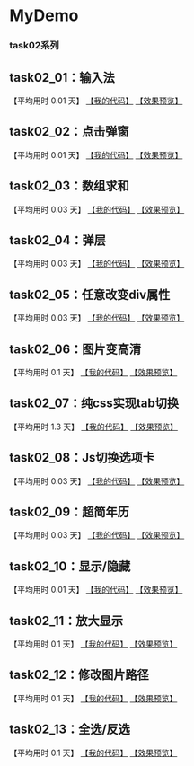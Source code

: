 # MyDemo

### task02系列

## task02_01：输入法

【平均用时 0.01 天】
[【我的代码】](https://github.com/wangsiyuan233/MyDemo/blob/master/task02/01/task02_01.html)
[【效果预览】](https://wangsiyuan233.cn/MyDemo/task02/01/task02_01.html)


## task02_02：点击弹窗

【平均用时 0.01 天】
[【我的代码】](https://github.com/wangsiyuan233/MyDemo/blob/master/task02/02/task02_02.html)
[【效果预览】](https://wangsiyuan233.cn/MyDemo/task02/02/task02_02.html)

## task02_03：数组求和

【平均用时 0.03 天】
[【我的代码】](https://github.com/wangsiyuan233/MyDemo/blob/master/task02/03/task02_03.html)
[【效果预览】](https://wangsiyuan233.cn/MyDemo/task02/03/task02_03.html)

## task02_04：弹层

【平均用时 0.03 天】
[【我的代码】](https://github.com/wangsiyuan233/MyDemo/blob/master/task02/04/task02_04.html)
[【效果预览】](https://wangsiyuan233.cn/MyDemo/task02/04/task02_04.html)

## task02_05：任意改变div属性

【平均用时 0.03 天】
[【我的代码】](https://github.com/wangsiyuan233/MyDemo/blob/master/task02/05/task02_05.html)
[【效果预览】](https://wangsiyuan233.cn/MyDemo/task02/05/task02_05.html)

## task02_06：图片变高清

【平均用时 0.1 天】
[【我的代码】](https://github.com/wangsiyuan233/MyDemo/blob/master/task02/06/task02_06.html)
[【效果预览】](https://wangsiyuan233.cn/MyDemo/task02/06/task02_06.html)

## task02_07：纯css实现tab切换

【平均用时 1.3 天】
[【我的代码】](https://github.com/wangsiyuan233/MyDemo/blob/master/task02/07/task02_07.html)
[【效果预览】](https://wangsiyuan233.cn/MyDemo/task02/07/task02_07.html)

## task02_08：Js切换选项卡

【平均用时 0.03 天】
[【我的代码】](https://github.com/wangsiyuan233/MyDemo/blob/master/task02/08/task02_08.html)
[【效果预览】](https://wangsiyuan233.cn/MyDemo/task02/08/task02_08.html)

## task02_09：超简年历

【平均用时 0.03 天】
[【我的代码】](https://github.com/wangsiyuan233/MyDemo/blob/master/task02/09/task02_09.html)
[【效果预览】](https://wangsiyuan233.cn/MyDemo/task02/09/task02_09.html)

## task02_10：显示/隐藏

【平均用时 0.01 天】
[【我的代码】](https://github.com/wangsiyuan233/MyDemo/blob/master/task02/10/task02_10.html)
[【效果预览】](https://wangsiyuan233.cn/MyDemo/task02/10/task02_10.html)

## task02_11：放大显示

【平均用时 0.1 天】
[【我的代码】](https://github.com/wangsiyuan233/MyDemo/blob/master/task02/11/task02_11.html)
[【效果预览】](https://wangsiyuan233.cn/MyDemo/task02/11/task02_11.html)

## task02_12：修改图片路径

【平均用时 0.1 天】
[【我的代码】](https://github.com/wangsiyuan233/MyDemo/blob/master/task02/12/task02_12.html)
[【效果预览】](https://wangsiyuan233.cn/MyDemo/task02/12/task02_12.html)

## task02_13：全选/反选

【平均用时 0.1 天】
[【我的代码】](https://github.com/wangsiyuan233/MyDemo/blob/master/task02/13/task02_13.html)
[【效果预览】](https://wangsiyuan233.cn/MyDemo/task02/13/task02_13.html)